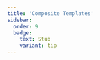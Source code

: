 ```yaml
---
title: 'Composite Templates'
sidebar:
  order: 9
  badge:
    text: Stub
    variant: tip
---
```


 